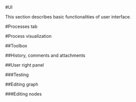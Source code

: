 #UI

This section describes basic functionalities of user interface.

#Processes tab


#Process visualization

##Toolbox

##History, comments and attachments

##User right panel

###Testing

##Editing graph

###Editing nodes


